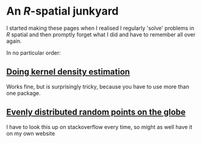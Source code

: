 # An *R*-spatial junkyard
I started making these pages when I realised I regularly 'solve' problems in *R* spatial and then promptly forget what I did and have to remember all over again.

In no particular order:

## [Doing kernel density estimation](r-junkyard/kde.html)
Works fine, but is surprisingly tricky, because you have to use more than one package.

## [Evenly distributed random points on the globe](r-junkyard/random-even-points-on-the-globe.html)
I have to look this up on stackoverflow every time, so might as well have it on my own website
